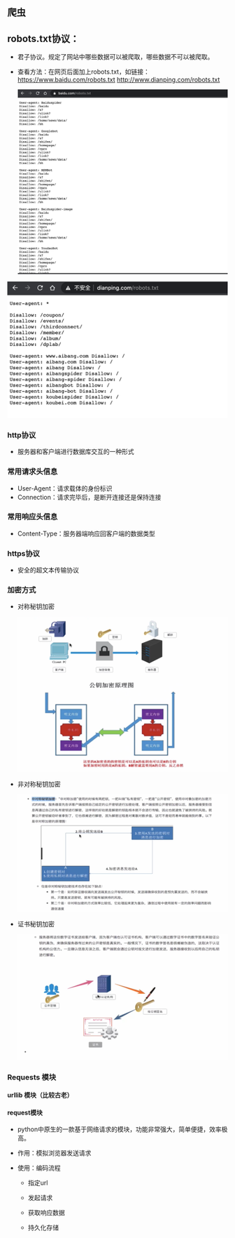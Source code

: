 ## 爬虫

## robots.txt协议：

- 君子协议。规定了网站中哪些数据可以被爬取，哪些数据不可以被爬取。

- 查看方法：在网页后面加上robots.txt，如链接：https://www.baidu.com/robots.txt  http://www.dianping.com/robots.txt

  ![image-20201127141908940](https://raw.githubusercontent.com/DamonKoy/document/dev/images/baidu-robots.png)

![image-20201127144054985](https://raw.githubusercontent.com/DamonKoy/document/dev/images/dingping-robots.png)

### http协议

- 服务器和客户端进行数据库交互的一种形式

### 常用请求头信息

- User-Agent：请求载体的身份标识
- Connection：请求完毕后，是断开连接还是保持连接

### 常用响应头信息

- Content-Type：服务器端响应回客户端的数据类型

### https协议

- 安全的超文本传输协议

### 加密方式

- 对称秘钥加密

  ![image-20201127153948561](https://raw.githubusercontent.com/DamonKoy/document/dev/images/对称秘钥加密.png)

- 非对称秘钥加密

  ![image-20201127153845677](https://raw.githubusercontent.com/DamonKoy/document/dev/images/非对称秘钥加密.png)

- 证书秘钥加密

  ![image-20201127153830890](https://raw.githubusercontent.com/DamonKoy/document/dev/images/%E8%AF%81%E4%B9%A6%E7%A7%98%E9%92%A5%E5%8A%A0%E5%AF%86.png)



### Requests 模块

#### urllib 模块（比较古老）

#### request模块

- python中原生的一款基于网络请求的模块，功能非常强大，简单便捷，效率极高。

- 作用：模拟浏览器发送请求

- 使用：编码流程

  - 指定url

  - 发起请求

  - 获取响应数据

  - 持久化存储

    

